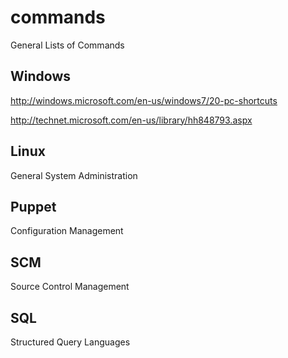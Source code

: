 commands
========

General Lists of Commands

## Windows
http://windows.microsoft.com/en-us/windows7/20-pc-shortcuts

http://technet.microsoft.com/en-us/library/hh848793.aspx

## Linux
General System Administration

## Puppet
Configuration Management

## SCM
Source Control Management

## SQL
Structured Query Languages
